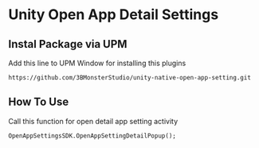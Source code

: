 # Unity Open App Detail Settings 
## Instal Package via UPM

Add this line to UPM Window for installing this plugins

    https://github.com/3BMonsterStudio/unity-native-open-app-setting.git

## How To Use
Call this function for open detail app setting activity

    OpenAppSettingsSDK.OpenAppSettingDetailPopup();